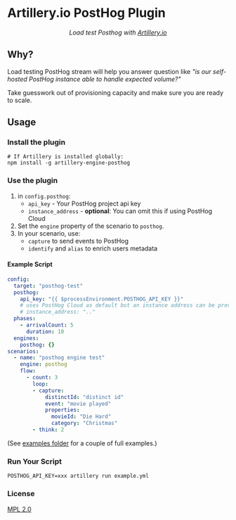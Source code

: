 # Artillery.io PostHog Plugin

<p align="center">
    <em>Load test Posthog with <a href="https://artillery.io">Artillery.io</a></em>
</p>

## Why?

Load testing PostHog stream will help you answer question like _"is our self-hosted PostHog instance able to handle expected volume?"_

Take guesswork out of provisioning capacity and make sure you are ready to scale.

## Usage

### Install the plugin

```
# If Artillery is installed globally:
npm install -g artillery-engine-posthog
```

### Use the plugin

1. in `config.posthog`:
    - `api_key` - Your PostHog project api key
    - `instance_address` - **optional**: You can omit this if using PostHog Cloud
2. Set the `engine` property of the scenario to `posthog`.
3. In your scenario, use: 
    - `capture` to send events to PostHog
    - `identify` and `alias` to enrich users metadata

#### Example Script

```yaml
config:
  target: "posthog-test"
  posthog:
    api_key: "{{ $processEnvironment.POSTHOG_API_KEY }}"
    # uses PostHog Cloud as default but an instance address can be provided:
    # instance_address: ".." 
  phases:
    - arrivalCount: 5
      duration: 10
  engines:
    posthog: {}
scenarios:
  - name: "posthog engine test"
    engine: posthog
    flow:
      - count: 3
        loop:
        - capture:
            distinctId: "distinct id"
            event: "movie played"
            properties:
              movieId: "Die Hard"
              category: "Christmas"
        - think: 2
```

(See [examples folder](examples/) for a couple of full examples.)

### Run Your Script

```
POSTHOG_API_KEY=xxx artillery run example.yml
```

### License

[MPL 2.0](https://www.mozilla.org/en-US/MPL/2.0/)

